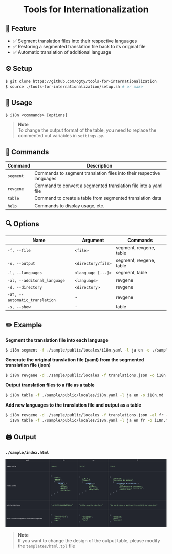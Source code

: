 <h1 align="center">Tools for Internationalization</h1>

## 🎈 Feature

- ✅ Segment translation files into their respective languages
- ✅ Restoring a segmented translation file back to its original file
- ✅ Automatic translation of additional language

## ⚙️ Setup

```zsh
$ git clone https://github.com/ogty/tools-for-internationalization
$ source ./tools-for-internationalization/setup.sh # or make
```

## 📖 Usage

```
$ i18n <commands> [options]
```

> **Note**  
> To change the output format of the table, you need to replace the commented out variables in `settings.py`.

## 🤖 Commands

| Command   | Description                                                             |
| --------- | ----------------------------------------------------------------------- |
| `segment` | Commands to segment translation files into their respective languages   |
| `revgene` | Command to convert a segmented translation file into a yaml file        |
| `table`   | Command to create a table from segmented translation data               |
| `help`    | Commands to display usage, etc.                                         |

## 🔍 Options

| Name                           | Argument           | Commands                |
| ------------------------------ | ------------------ | ----------------------- |
| `-f, --file`                   | `<file>`           | segment, revgene, table |
| `-o, --output`                 | `<directory/file>` | segment, revgene, table |
| `-l, --languages`              | `<language [...]>` | segment, table          |
| `-al, --additonal_language`    | `<language>`       | revgene                 |
| `-d, --directory`              | `<directory>`      | revgene                 |
| `-at, --automatic_translation` | -                  | revgene                 |
| `-s, --show`                   | -                  | table                   |

## ✏️ Example

**Segment the translation file into each language**

```zsh
$ i18n segment -f ./sample/public/locales/i18n.yaml -l ja en -o ./sample/public/locales
```

**Generate the original translation file (yaml) from the segmented translation file (json)**

```zsh
$ i18n revgene -d ./sample/public/locales -f translations.json -o i18n.yaml
```

**Output translation files to a file as a table**

```zsh
$ i18n table -f ./sample/public/locales/i18n.yaml -l ja en -o i18n.md
```

**Add new languages to the translation file and output as a table**

```zsh
$ i18n revgene -d ./sample/public/locales -f translations.json -al fr -o i18n.yaml && \
  i18n table -f ./sample/public/locales/i18n.yaml -l ja en fr -o i18n.md
```

## 🖨️ Output

**`./sample/index.html`**

![](./sample/images/table.png)

> **Note**  
> If you want to change the design of the output table, please modify the `templates/html.tpl` file
